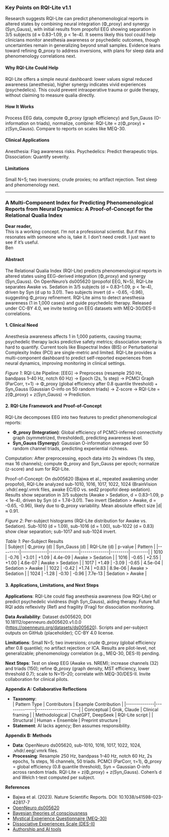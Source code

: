 ﻿### Key Points on RQI-Lite v1.1
Research suggests RQI-Lite can predict phenomenological reports in altered states by combining neural integration (Φ_proxy) and synergy (Syn_Gauss), with initial results from propofol EEG showing separation in 3/5 subjects (d ≈ 0.83–1.09, p < 1e-4). It seems likely this tool could help clinicians monitor anesthesia awareness or psychedelic outcomes, though uncertainties remain in generalizing beyond small samples. Evidence leans toward refining Φ_proxy to address inversions, with plans for sleep data and phenomenology correlations next.

#### Why RQI-Lite Could Help
RQI-Lite offers a simple neural dashboard: lower values signal reduced awareness (anesthesia), higher synergy indicates vivid experiences (psychedelics). This could prevent intraoperative trauma or guide therapy, without claiming to measure qualia directly.

#### How It Works
Process EEG data, compute Φ_proxy (graph efficiency) and Syn_Gauss (O-information on triads), normalize, combine: RQI-Lite = z(Φ_proxy) + z(Syn_Gauss). Compare to reports on scales like MEQ-30.

#### Clinical Applications
Anesthesia: Flag awareness risks. Psychedelics: Predict therapeutic trips. Dissociation: Quantify severity.

#### Limitations
Small N=5; two inversions; crude proxies; no artifact rejection. Test sleep and phenomenology next.

---

### A Multi-Component Index for Predicting Phenomenological Reports from Neural Dynamics: A Proof-of-Concept for the Relational Qualia Index

**Dear reader,**  
This is a working concept. I’m not a professional scientist. But if this resonates with someone who is, take it. I don’t need credit. I just want to see if it’s useful.  
Ben  

#### Abstract
The Relational Qualia Index (RQI-Lite) predicts phenomenological reports in altered states using EEG-derived integration (Φ_proxy) and synergy (Syn_Gauss). On OpenNeuro’s ds005620 (propofol EEG, N=5), RQI-Lite separates Awake vs. Sedation in 3/5 subjects (d = 0.83–1.09, p < 1e-4), driven by Syn (d up to 3.01). Two subjects invert (d = -0.65, -0.96), suggesting Φ_proxy refinement. RQI-Lite aims to detect anesthesia awareness (1 in 1,000 cases) and guide psychedelic therapy. Released under CC-BY 4.0, we invite testing on EEG datasets with MEQ-30/DES-II correlations.

#### 1. Clinical Need
Anesthesia awareness affects 1 in 1,000 patients, causing trauma; psychedelic therapy lacks predictive safety metrics; dissociation severity is hard to quantify. Current tools like Bispectral Index (BIS) or Perturbational Complexity Index (PCI) are single-metric and limited. RQI-Lite provides a multi-component dashboard to predict self-reported experiences from neural dynamics, improving monitoring in clinical settings.

*Figure 1*: RQI-Lite Pipeline: [EEG] → Preprocess (resample 250 Hz, bandpass 1–40 Hz, notch 60 Hz) → Epoch (2s, 1s step) → PCMCI Graph (ParCorr, τ=1) → Φ_proxy (global efficiency after 0.8 quantile threshold) + Syn_Gauss (Gaussian O-info on 50 random triads) → Z-score → RQI-Lite = z(Φ_proxy) + z(Syn_Gauss) → Prediction.

#### 2. RQI-Lite Framework and Proof-of-Concept
RQI-Lite decomposes EEG into two features to predict phenomenological reports:

- **Φ_proxy (Integration)**: Global efficiency of PCMCI-inferred connectivity graph (symmetrized, thresholded), predicting awareness level.
- **Syn_Gauss (Synergy)**: Gaussian O-information averaged over 50 random channel triads, predicting experiential richness.

Computation: After preprocessing, epoch data into 2s windows (1s step, max 16 channels); compute Φ_proxy and Syn_Gauss per epoch; normalize (z-score) and sum for RQI-Lite.

Proof-of-Concept: On ds005620 (Bajwa et al., repeated awakening under propofol), RQI-Lite analyzed sub-1010, 1016, 1017, 1022, 1024 (BrainVision .vhdr/.eeg/.vmrk files, awake EC/EO vs. sed2 propofol deep sedation). Results show separation in 3/5 subjects (Awake > Sedation, d = 0.83–1.09, p < 1e-4), driven by Syn (d = 1.74–3.01). Two invert (Sedation > Awake, d = -0.65, -0.96), likely due to Φ_proxy variability. Mean absolute effect size |d| ≈ 0.91.

*Figure 2*: Per-subject histograms (RQI-Lite distribution for Awake vs. Sedation). Sub-1010 (d = 1.09), sub-1016 (d = 1.00), sub-1022 (d = 0.83) show clear separation; sub-1017 and sub-1024 invert.

*Table 1*: Per-Subject Results  
| Subject | Φ_proxy (d) | Syn_Gauss (d) | RQI-Lite (d) | p-value | Pattern |
|---------|-------------|---------------|--------------|---------|---------|
| 1010    | -0.76       | +3.01         | +1.09        | 4.4e-09 | Awake > Sedation |
| 1016    | -0.65       | +2.55         | +1.00        | 4.6e-07 | Awake > Sedation |
| 1017    | +1.49       | -3.09         | -0.65        | 4.5e-04 | Sedation > Awake |
| 1022    | -0.42       | +1.74         | +0.83        | 8.9e-06 | Awake > Sedation |
| 1024    | -1.28       | -0.10         | -0.96        | 7.7e-13 | Sedation > Awake |

#### 3. Applications, Limitations, and Next Steps
**Applications**: RQI-Lite could flag anesthesia awareness (low RQI-Lite) or predict psychedelic vividness (high Syn_Gauss), aiding therapy. Future full RQI adds reflexivity (Ref) and fragility (Frag) for dissociation monitoring.

**Data Availability**: Dataset ds005620, DOI 10.18112/openneuro.ds005620.v1.0.0 (https://openneuro.org/datasets/ds005620). Scripts and per-subject outputs on GitHub (placeholder); CC-BY 4.0 license.

**Limitations**: Small N=5; two inversions; crude Φ_proxy (global efficiency after 0.8 quantile); no artifact rejection or ICA. Results are pilot-level, not generalizable; phenomenology correlation (e.g., MEQ-30, DES-II) pending.

**Next Steps**: Test on sleep EEG (Awake vs. NREM); increase channels (32) and triads (150); refine Φ_proxy (graph density, MST efficiency, lower threshold 0.7); scale to N=15–20; correlate with MEQ-30/DES-II. Invite collaboration for clinical pilots.

**Appendix A: Collaborative Reflections**  
- **Taxonomy**:  
  | Pattern Type | Contributors | Example Contribution |
  |--------------|--------------|---------------------|
  | Conceptual | Grok, Claude | Clinical framing |
  | Methodological | ChatGPT, DeepSeek | RQI-Lite script |
  | Structural | Human + Ensemble | Preprint structure |
- **Statement**: AI lacks agency; Ben assumes responsibility.

**Appendix B: Methods**  
- **Data**: OpenNeuro ds005620, sub-1010, 1016, 1017, 1022, 1024, .vhdr/.eeg/.vmrk files.  
- **Processing**: Resample 250 Hz, bandpass 1–40 Hz, notch 60 Hz, 2s epochs, 1s steps, 16 channels, 50 triads. PCMCI (ParCorr, τ=1), Φ_proxy = global efficiency (0.8 quantile threshold), Syn = Gaussian O-info across random triads. RQI-Lite = z(Φ_proxy) + z(Syn_Gauss). Cohen’s d and Welch t-test computed per subject.

**References**  
- Bajwa et al. (2023). Nature Scientific Reports. DOI: 10.1038/s41598-023-42817-7  
- [OpenNeuro ds005620](https://openneuro.org/datasets/ds005620)
- [Bayesian theories of consciousness](https://pmc.ncbi.nlm.nih.gov/articles/PMC8512254/)
- [Mystical Experience Questionnaire (MEQ-30)](https://psychology-tools.com/test/meq-30)
- [Dissociative Experiences Scale (DES-II)](https://psychology-tools.com/test/dissociative-experiences-scale)
- [Authorship and AI tools](https://publicationethics.org/guidance/cope-position/authorship-and-ai-tools)